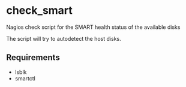 # check_smart
Nagios check script for the SMART health status of the available disks

The script will try to autodetect the host disks.

## Requirements
- lsblk
- smartctl

